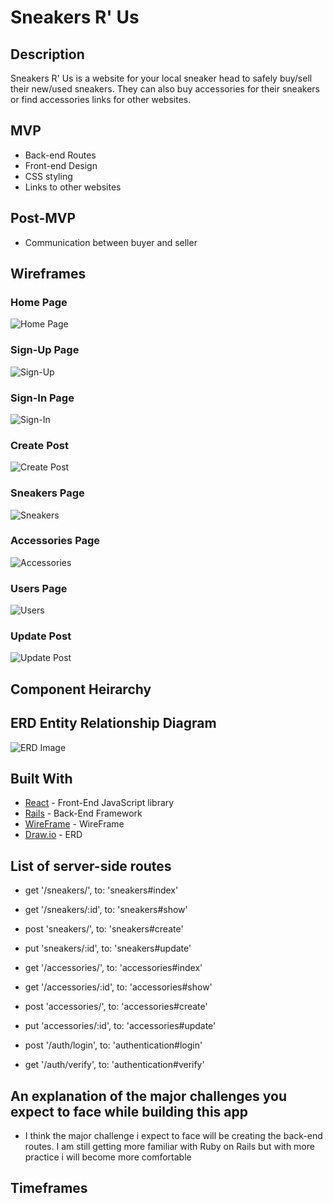 # Sneakers R' Us

## Description

Sneakers R' Us is a website for your local sneaker head to safely buy/sell their new/used sneakers. They can also buy accessories for their sneakers or find accessories links for other websites.

## MVP
* Back-end Routes
* Front-end Design
* CSS styling
* Links to other websites

## Post-MVP
* Communication between buyer and seller

## Wireframes
### Home Page
![Home Page](https://i.imgur.com/bBLOCwK.png)
### Sign-Up Page
![Sign-Up](https://i.imgur.com/glVYutF.png)
### Sign-In Page
![Sign-In](https://i.imgur.com/5fYFcqm.png)
### Create Post
![Create Post](https://i.imgur.com/MIvZ7qP.png)
### Sneakers Page
![Sneakers](https://i.imgur.com/yPbMSY9.png)
### Accessories Page
![Accessories](https://i.imgur.com/6KKbGyd.png)
### Users Page
![Users](https://i.imgur.com/KoqP2QE.png)
### Update Post
![Update Post](https://i.imgur.com/8s1WpZq.png)

## Component Heirarchy

## ERD Entity Relationship Diagram
![ERD Image](https://i.imgur.com/ctorr2X.png)

## Built With
* [React](https://reactjs.org/) - Front-End JavaScript library
* [Rails](https://rubyonrails.org/) - Back-End Framework
* [WireFrame](https://wireframe.cc/) - WireFrame
* [Draw.io](https://www.draw.io/) - ERD 

## List of server-side routes
* get '/sneakers/', to: 'sneakers#index'
* get '/sneakers/:id', to: 'sneakers#show'
* post 'sneakers/', to: 'sneakers#create'
* put 'sneakers/:id', to: 'sneakers#update'

* get '/accessories/', to: 'accessories#index'
* get '/accessories/:id', to: 'accessories#show'
* post 'accessories/', to: 'accessories#create'
* put 'accessories/:id', to: 'accessories#update'

* post '/auth/login', to: 'authentication#login'
* get '/auth/verify', to: 'authentication#verify'

## An explanation of the major challenges you expect to face while building this app
* I think the major challenge i expect to face will be creating the back-end routes. I am still getting more familiar with Ruby on Rails but with more practice i will become more comfortable

## Timeframes